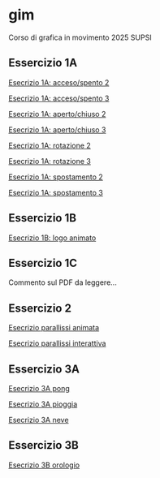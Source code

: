 # gim
Corso di grafica in movimento 2025 SUPSI

## Essercizio 1A
[Esecrizio 1A: acceso/spento 2](https://melissabroggini.github.io/gim/Esercizio_1A/acceso_spento_2.html)

[Esecrizio 1A: acceso/spento 3](https://melissabroggini.github.io/gim/Esercizio_1A/acceso_spento_3.html)

[Esecrizio 1A: aperto/chiuso 2](https://melissabroggini.github.io/gim/Esercizio_1A/aperto_chiuso_2.html)

[Esecrizio 1A: aperto/chiuso 3](https://melissabroggini.github.io/gim/Esercizio_1A/aperto_chiuso_3.html)

[Esecrizio 1A: rotazione 2](https://melissabroggini.github.io/gim/Esercizio_1A/rotazione_2.html)

[Esecrizio 1A: rotazione 3](https://melissabroggini.github.io/gim/Esercizio_1A/rotazione_3.html)

[Esecrizio 1A: spostamento 2](https://melissabroggini.github.io/gim/Esercizio_1A/movimento_2.html)

[Esecrizio 1A: spostamento 3](https://melissabroggini.github.io/gim/Esercizio_1A/movimento_3.html)

## Essercizio 1B
[Esecrizio 1B: logo animato](https://melissabroggini.github.io/gim/Esercizio_1B/index.html)

## Essercizio 1C
Commento sul PDF da leggere...

## Essercizio 2
[Esecrizio parallissi animata](https://melissabroggini.github.io/gim/Esecizio_2_parallassi/index_animato.html)

[Esecrizio parallissi interattiva](https://melissabroggini.github.io/gim/Esecizio_2_parallassi/index_interattivo.html)

## Essercizio 3A
[Esecrizio 3A pong](https://melissabroggini.github.io/gim/Esercizio_3A_pong/index.html)

[Esecrizio 3A pioggia](https://melissabroggini.github.io/gim/Esercizio_3A_pioggia/index.html)

[Esecrizio 3A neve](https://melissabroggini.github.io/gim/Esercizio_3A_neve/index.html)

## Essercizio 3B
[Esecrizio 3B orologio](https://melissabroggini.github.io/gim/Esercizio_3B_orologio/index.html)
